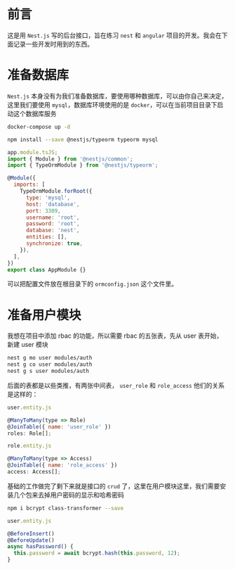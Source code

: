 # 前言

这是用 `Nest.js` 写的后台接口，旨在练习 `nest` 和 `angular` 项目的开发。我会在下面记录一些开发时用到的东西。

# 准备数据库

`Nest.js` 本身没有为我们准备数据库，要使用哪种数据库，可以由你自己来决定，这里我们要使用 `mysql`，数据库环境使用的是 `docker`，可以在当前项目目录下启动这个数据库服务

```bash
docker-compose up -d
```

```bash
npm install --save @nestjs/typeorm typeorm mysql
```

```js
app.module.tsJS;
import { Module } from '@nestjs/common';
import { TypeOrmModule } from '@nestjs/typeorm';

@Module({
  imports: [
    TypeOrmModule.forRoot({
      type: 'mysql',
      host: 'database',
      port: 3309,
      username: 'root',
      password: 'root',
      database: 'nest',
      entities: [],
      synchronize: true,
    }),
  ],
})
export class AppModule {}
```

可以把配置文件放在根目录下的 `ormconfig.json` 这个文件里。

# 准备用户模块

我想在项目中添加 rbac 的功能，所以需要 rbac 的五张表，先从 user 表开始，新建 user 模块

```bash
nest g mo user modules/auth
nest g co user modules/auth
nest g s user modules/auth
```

后面的表都是以些类推，有两张中间表， `user_role` 和 `role_access` 他们的关系是这样的：

```js
user.entity.js

@ManyToMany(type => Role)
@JoinTable({ name: 'user_role' })
roles: Role[];
```

```js
role.entity.js

@ManyToMany(type => Access)
@JoinTable({ name: 'role_access' })
access: Access[];
```

基础的工作做完了剩下来就是接口的 `crud` 了，这里在用户模块这里，我们需要安装几个包来去掉用户密码的显示和哈希密码

```bash
npm i bcrypt class-transformer --save
```

```js
user.entity.js

@BeforeInsert()
@BeforeUpdate()
async hasPassword() {
  this.password = await bcrypt.hash(this.password, 12);
}
```

